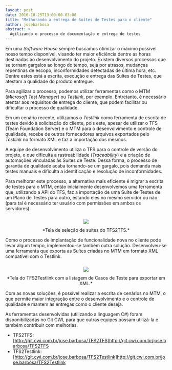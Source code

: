 ```yaml
---
layout: post
date: 2016-10-25T13:00:00-03:00
title: "Melhorando a entrega de Suítes de Testes para o cliente"
author: josebarbosa
abstract: >
  Agilizando o processo de documentação e entrega de testes  
---
```


Em uma *Software House* sempre buscamos otimizar o máximo possível nosso tempo disponível, visando ter maior eficiência dentre as horas destinadas ao desenvolvimento do projeto.  Existem diversos processos que se tornam gargalos ao longo do tempo, seja por atrasos, mudanças repentinas de escopo, inconformidades detectadas de última hora, etc. Dentre estes está a escrita, execução e entrega das Suítes de Testes, que atestam a qualidade do produto entregue.

Para agilizar o processo, podemos utilizar ferramentas como o MTM (*Microsoft Test Manager*) ou *Testlink*, por exemplo. Entretanto, é necessário atentar aos requisitos de entrega do cliente, que podem facilitar ou dificultar o processo de qualidade.

Em um cenário recente, utilizamos o *Testlink* como ferramenta de escrita de testes devido à solicitação do cliente, pois este, apesar de utilizar o TFS (Team Foundation Server) e o MTM para o desenvolvimento e controle de qualidade, recebe de outros fornecedores arquivos exportados pelo *Testlink* no formato XML e faz a importação dos mesmos.

A equipe de desenvolvimento utiliza o TFS para o controle de versão do projeto, o que dificulta a rastreabilidade (*Traceability*) e a criação de automações vinculadas às Suítes de Teste. Dessa forma, o processo de garantia de qualidade acaba tornando-se um gargalo, pois demanda mais testes manuais e dificulta a identificação e resolução de inconformidades.

Para melhorar este processo, a alternativa mais eficiente é migrar a escrita de testes para o MTM, então inicialmente desenvolvemos uma ferramenta que, utilizando a API do TFS, faz a importação de uma Suíte de Testes de um Plano de Testes para outro, estando eles no mesmo servidor ou não (para tal é necessário ter usuário com permissões em ambos os servidores).

<center>
  <img style="margin: 10px" src="{{ site.baseurl }}/content/2016-10-25-melhorando-a-entrega-de-suites-de-teste-para-o-cliente/1.png" />
</center>
<center>
*Tela de seleção de suítes do TFS2TFS.*
</center>

Como o processo de implantação de funcionalidade nova no cliente pode levar algum tempo, implementou-se também outra solução. Desenvolveu-se uma ferramenta que exporta as Suítes criadas no MTM em formato XML compatível com o Testlink. 

<center>
  <img style="margin: 10px" src="{{ site.baseurl }}/content/2016-10-25-melhorando-a-entrega-de-suites-de-teste-para-o-cliente/2.png" />
</center>
<center>
*Tela do TFS2Testlink com a listagem de Casos de Teste para exportar em XML.*
</center>

Com as novas soluções, é possível realizar a escrita de cenários no MTM, o que permite maior integração entre o desenvolvimento e o controle de qualidade e mantem as entregas como o cliente deseja.

As ferramentas desenvolvidas (utilizando a linguagem C#) foram disponibilizadas no Git CWI, para que outras equipes possam utilizá-la e também contribuir com melhorias.
- TFS2TFS: [http://git.cwi.com.br/jose.barbosa/TFS2TFS]http://git.cwi.com.br/jose.barbosa/TFS2TFS
- TFS2Testlink: [http://git.cwi.com.br/jose.barbosa/TFS2Testlink]http://git.cwi.com.br/jose.barbosa/TFS2Testlink

